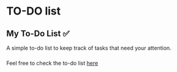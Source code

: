 <h1> TO-DO list </h1>


<h2> My To-Do List ✅</h2>
<p> A simple to-do list to keep track of tasks that need your attention.</p>

<h3></h3>




<p>Feel free to check the to-do list <a href="https://saraiin.github.io/TO-DO_list/">here</a>